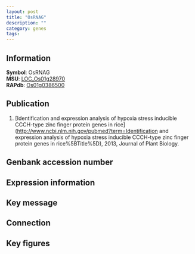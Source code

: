```yaml
---
layout: post
title: "OsRNAG"
description: ""
category: genes
tags: 
---
```


## Information
__Symbol__: OsRNAG  
__MSU__: [LOC_Os01g28970](http://rice.plantbiology.msu.edu/cgi-bin/ORF_infopage.cgi?orf=LOC_Os01g28970)  
__RAPdb__: [Os01g0386500](http://rapdb.dna.affrc.go.jp/viewer/gbrowse_details/irgsp1?name=Os01g0386500)  

## Publication
1. [Identification and expression analysis of hypoxia stress inducible CCCH-type zinc finger protein genes in rice](http://www.ncbi.nlm.nih.gov/pubmed?term=Identification and expression analysis of hypoxia stress inducible CCCH-type zinc finger protein genes in rice%5BTitle%5D), 2013, Journal of Plant Biology.

## Genbank accession number

## Expression information

## Key message

## Connection

## Key figures


